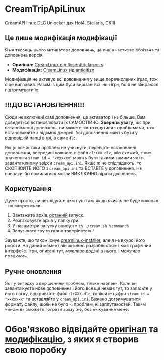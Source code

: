 # CreamTripApiLinux
CreamAPI linux DLC Unlocker для HoI4, Stellaris, CKIII
## Це лише модифікація модифікації
Я не творець цього активатора доповнень, це лише частково обрізана та доповнена версія.
- **Оригінал:** [CreamLinux від Rosentti/clamor-s](https://github.com/clamor-s/creamlinux)
- **Модифікація:** [CreamLinux від anticitizn](https://github.com/anticitizn/creamlinux/tree/master)

Модифікація не активує всі доповнення у вище перечислених іграх, тож я це виправив. Разом із цим були вирізані всі інші ігри, бо я не збираюся підтримувати їх.
## !!!ДО ВСТАНОВЛЕННЯ!!!
Сюди не включені самі доповнення, це активатор і не більше. Вам доведеться встановлювати їх САМОСТІЙНО. **Зверніть увагу**, що при встановленні доповнень, ви можете зіштовхнутися з проблемами, тож встановлюйте з відомих джерел. Усі доповнення мають бути у відповідній папці в грі, а саме ```dlc```.

Якщо все ж таки проблем не уникнути, перевірте встановлені доповнення, всередині кожного є файл ```dlcXXX.dlc```, або схожий, в них значенння ```steam_id = "xxxxxxx"``` мають бути такими самими як і в завантаженому звідси ```cream_api.ini```. Якщо ж не спідпадають, то СКОПІЮЙТЕ ЙОГО з ```cream_api.ini``` та ВСТАВТЕ у доповнення. Не навпаки, бо помилитися могли ВИКЛЮЧНО пірати доповнень.
## Користування
Дуже просто, лише слідуйте цим пунктам, якщо якийсь не буде виконан - не запуститься.
1. Вантажите архів, [останній](https://github.com/KVarnitZ/CreamTripApiLinux/releases/download/latest/CreamTripApiLinux.tar.gz) випуск.
2. Розпаковуєте архів у папку гри.
3. У параметри запуску вписуєте ```sh ./cream.sh %command%```
4. Запускаєте гру та гарно так тріпетесь!

Зауважте, що також існує [creamlinux-installer](https://github.com/Novattz/creamlinux-installer), але я не вкурсі його роботи. На даний момент він активно розробляється і має графічний інтерфейс. Ігри, описані тут, *можливо* додані в нього, і *можливо* працюють.
## Ручне оновлення
Як і у випадку з вирішенням проблем, тільки навпаки. Коли ви завантажуєте нове доповнення і його все ще немає тут, то залазьте у його папку, відкривайте файл ```dlcXXX.dlc```, копіюйте цифри ```steam_id = "xxxxxxx"``` та вставляйте у ```cream_api.ini```. Бажано дотримуватися формату файлу, щоби не було ні проблем, ні заплутаностей. Таким чином ви зможете пограти зразу же, без очікування мене.

# Обов'язково відвідайте [оригінал](https://github.com/clamor-s/creamlinux) та [модифікацію](https://github.com/anticitizn/creamlinux/tree/master), з яких я створив свою поробку
